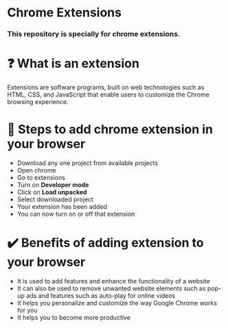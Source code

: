# Chrome Extensions

### This repository is specially for chrome extensions. 

# ❓ What is an extension
Extensions are software programs, built on web technologies such as HTML, CSS, and JavaScript that enable users to customize the Chrome browsing experience.

# 📝 Steps to add chrome extension in your browser
- Download any one project from available projects
- Open chrome
- Go to extensions
- Turn on **Developer mode**
- Click on **Load unpacked**
- Select downloaded project
- Your extension has been added
- You can now turn on or off that extension

# ✔️ Benefits of adding extension to your browser
- It is used to add features and enhance the functionality of a website
- It can also be used to remove unwanted website elements such as pop-up ads and features such as auto-play for online videos
- It helps you personalize and customize the way Google Chrome works for you
- It helps you to become more productive
